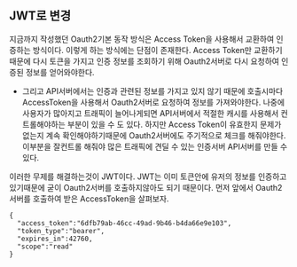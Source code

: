 ## JWT로 변경
지금까지 작성했던 Oauth2기본 동작 방식은 Access Token을 사용해서 교환하여 인증하는 방식이다. 이렇게 하는 방식에는 단점이 존재한다. Access Token만 교환하기 때문에 다시 토큰을 가지고 인증 정보를 조회하기 위해 Oauth2서버로 다시 요청하여 인증된 정보를 얻어와야한다.

* 그리고 API서버에서는 인증과 관련된 정보를 가지고 있지 않기 때문에 호출시마다 AccessToken을 사용해서 Oauth2서버로 요청하여 정보를 가져와야한다. 나중에 사용자가 많아지고 트래픽이 늘어나게되면 API서버에서 적절한 캐시를 사용해서 컨트롤해야하는 부분이 있을 수 도 있다. 하지만 Access Token이 유효한지 문제가 없는지 계속 확인해야하기때문에 Oauth2서버에도 주기적으로 체크를 해줘야한다. 이부분을 잘컨트롤 해줘야 많은 트래픽에 견딜 수 있는 인증서버 API서버를 만들 수 있다.

이러한 무제를 해결하는것이 JWT이다. JWT는 이미 토큰안에 유저의 정보를 인증하고 있기때문에 굳이 Oauth2서버를 호출하지않아도 되기 때문이다. 먼저 앞에서 Oauth2서버를 호출하여 받은 AccessToken을 살펴보자.
 
```
{
  "access_token":"6dfb79ab-46cc-49ad-9b46-b4da66e9e103",
  "token_type":"bearer",
  "expires_in":42760,
  "scope":"read"
}
```
